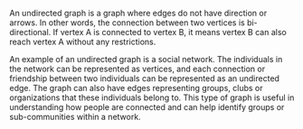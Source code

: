 

An undirected graph is a graph where edges do not have direction or arrows. In other words, the connection between two vertices is bi-directional. If vertex A is connected to vertex B, it means vertex B can also reach vertex A without any restrictions.  

An example of an undirected graph is a social network. The individuals in the network can be represented as vertices, and each connection or friendship between two individuals can be represented as an undirected edge. The graph can also have edges representing groups, clubs or organizations that these individuals belong to. This type of graph is useful in understanding how people are connected and can help identify groups or sub-communities within a network.